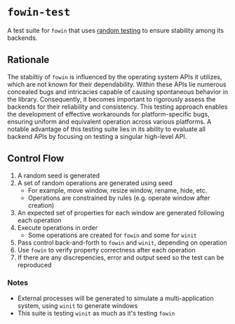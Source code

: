 # `fowin-test`
A test suite for `fowin` that uses [random testing](https://en.wikipedia.org/wiki/Random_testing) to ensure stability among its backends.

## Rationale
The stabiltiy of `fowin` is influenced by the operating system APIs it utilizes, which are not known for their dependability. Within these APIs lie numerous concealed bugs and intricacies capable of causing spontaneous behavior in the library. Consequently, it becomes important to rigorously assess the backends for their reliability and consistency. This testing approach enables the development of effective workarounds for platform-specific bugs, ensuring uniform and equivalent operation across various platforms. A notable advantage of this testing suite lies in its ability to evaluate all backend APIs by focusing on testing a singular high-level API.

## Control Flow
1. A random seed is generated
2. A set of random operations are generated using seed
    - For example, move window, resize window, rename, hide, etc.
    - Operations are constrained by rules (e.g. operate window after creation)
3. An expected set of properties for each window are generated following each operation
4. Execute operations in order
    - Some operations are created for `fowin` and some for `winit`
5. Pass control back-and-forth to `fowin` and `winit`, depending on operation
6. Use `fowin` to verify property correctness after each operation
7. If there are any discrepencies, error and output seed so the test can be reproduced

### Notes
* External processes will be generated to simulate a multi-application system, using `winit` to generate windows
* This suite is testing `winit` as much as it's testing `fowin`

